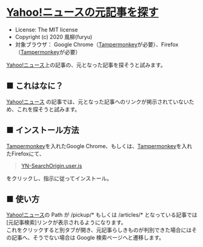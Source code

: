 [Yahoo!ニュースの元記事を探す](https://github.com/furyutei/YN-SearchOrigin)
===

- License: The MIT license  
- Copyright (c) 2020 風柳(furyu)  
- 対象ブラウザ： Google Chrome（[Tampermonkey](https://chrome.google.com/webstore/detail/tampermonkey/dhdgffkkebhmkfjojejmpbldmpobfkfo)が必要）、Firefox（[Tampermonkey](https://addons.mozilla.org/ja/firefox/addon/tampermonkey/)が必要）

[Yahoo!ニュース](https://news.yahoo.co.jp/)上の記事の、元となった記事を探そうと試みます。  


■ これはなに？
---
[Yahoo!ニュース](https://news.yahoo.co.jp/) の記事では、元となった記事へのリンクが掲示されていないため、これを探そうと試みます。  


■ インストール方法
---
[Tampermonkey](https://chrome.google.com/webstore/detail/tampermonkey/dhdgffkkebhmkfjojejmpbldmpobfkfo?hl=ja)を入れたGoogle Chrome、もしくは、[Tampermonkey](https://addons.mozilla.org/ja/firefox/addon/tampermonkey/)を入れたFirefoxにて、  

> [YN-SearchOrigin.user.js](https://github.com/furyutei/YN-SearchOrigin/raw/master/src/js/YN-SearchOrigin.user.js)  

をクリックし、指示に従ってインストール。  

■ 使い方
---
[Yahoo!ニュース](https://news.yahoo.co.jp/)の Path が /pickup/* もしくは /articles/* となっている記事では[元記事検索]リンクが表示されるようになります。  
これをクリックすると別タブが開き、元記事らしきものが判別できた場合にはその記事へ、そうでない場合は Google 検索ページへと遷移します。  
